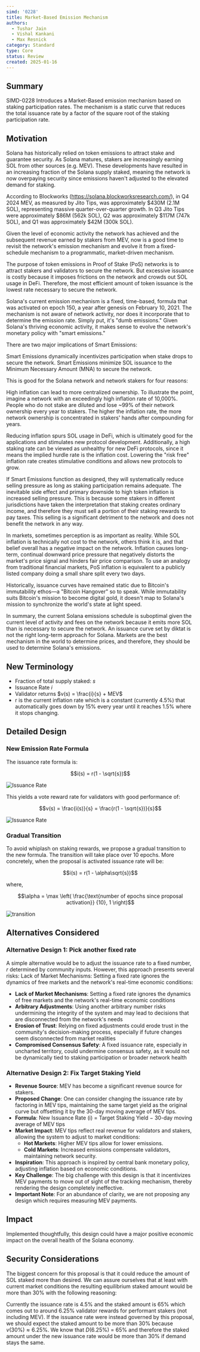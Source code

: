 ```yaml
---
simd: '0228'
title: Market-Based Emission Mechanism
authors:
  - Tushar Jain
  - Vishal Kankani
  - Max Resnick
category: Standard
type: Core
status: Review
created: 2025-01-16
---
```



## Summary

SIMD-0228 Introduces a Market-Based emission mechanism based on staking
participation rates. The mechanism is a static curve that reduces the total issuance
rate by a factor of the square root of the staking participation rate.

## Motivation

Solana has historically relied on token emissions to attract stake and guarantee
security. As Solana matures, stakers are increasingly earning SOL from other
sources (e.g. MEV). These developments have resulted in an increasing fraction
of the Solana supply staked, meaning the network is now overpaying security
since emissions haven't adjusted to the elevated demand for staking.

According to Blockworks (<https://solana.blockworksresearch.com/>), in Q4 2024
MEV, as measured by Jito Tips, was approximately \$430M (2.1M SOL), representing
massive quarter-over-quarter growth. In Q3 Jito Tips were approximately
\$86M (562k SOL), Q2 was approximately \$117M (747k SOL), and Q1 was approximately
\$42M (300k SOL).

Given the level of economic activity the network has achieved and the subsequent
revenue earned by stakers from MEV, now is a good time to revisit the network's
emission mechanism and evolve it from a fixed-schedule mechanism to a
programmatic, market-driven mechanism.

The purpose of token emissions in Proof of Stake (PoS) networks is to attract
stakers and validators to secure the network. But excessive issuance is costly
because it imposes frictions on the network and crowds out SOL usage in DeFi.
Therefore, the most efficient amount of token issuance is the lowest rate
necessary to secure the network.

Solana's current emission mechanism is a fixed, time-based, formula that was
activated on epoch 150, a year after genesis on February 10, 2021. The mechanism
is not aware of network activity, nor does it incorporate that to determine the
emission rate. Simply put, it's "dumb emissions." Given Solana's thriving
economic activity, it makes sense to evolve the network's monetary policy with
"smart emissions."

There are two major implications of Smart Emissions:

Smart Emissions dynamically incentivizes participation when stake drops to
secure the network.
Smart Emissions minimize SOL issuance to the Minimum Necessary Amount (MNA) to
secure the network.

This is good for the Solana network and network stakers for four reasons:

High inflation can lead to more centralized ownership. To illustrate the point,
imagine a network with an exceedingly high inflation rate of 10,000%. People who
do not stake are diluted and lose ~99% of their network ownership every year to
stakers. The higher the inflation rate, the more network ownership is
concentrated in stakers' hands after compounding for years.

Reducing inflation spurs SOL usage in DeFi, which is ultimately good for the
applications and stimulates new protocol development. Additionally, a high
staking rate can be viewed as unhealthy for new DeFi protocols, since it means
the implied hurdle rate is the inflation cost. Lowering the "risk free"
inflation rate creates stimulative conditions and allows new protocols to grow.

If Smart Emissions function as designed, they will systematically reduce selling
pressure as long as staking participation remains adequate. The inevitable side
effect and primary downside to high token inflation is increased selling
pressure. This is because some stakers in different jurisdictions have taken the
interpretation that staking creates ordinary income, and therefore they must
sell a portion of their staking rewards to pay taxes. This selling is a
significant detriment to the network and does not benefit the network in any
way.

In markets, sometimes perception is as important as reality. While SOL inflation
is technically not cost to the network, others think it is, and that belief
overall has a negative impact on the network. Inflation causes long-term,
continual downward price pressure that negatively distorts the market's price
signal and hinders fair price comparison. To use an analogy from traditional
financial markets, PoS inflation is equivalent to a publicly listed company
doing a small share split every two days.

Historically, issuance curves have remained static due to Bitcoin's immutability
ethos—a "Bitcoin Hangover" so to speak. While immutability suits Bitcoin's
mission to become digital gold, it doesn't map to Solana's mission to
synchronize the world's state at light speed.

In summary, the current Solana emissions schedule is suboptimal given the
current level of activity and fees on the network because it emits more SOL than
is necessary to secure the network. An issuance curve set by diktat is not the
right long-term approach for Solana. Markets are the best mechanism in the world
to determine prices, and therefore, they should be used to determine Solana's
emissions.


## New Terminology

- Fraction of total supply staked: $s$
- Issuance Rate $i$
- Validator returns $v(s) = \frac{i}{s} + MEV$
- r is the current inflation rate which is a constant (currently 4.5%) that
automatically goes down by 15% every year until it reaches 1.5% where it 
stops changing.

## Detailed Design

### New Emission Rate Formula

The issuance rate formula is:

$$i(s) = r(1 - \sqrt{s})$$

![Issuance Rate](../suporting_images/0228-market-based-emission-mechanism/issuance_rate.png)

This yields a vote reward rate for validators with good performance of:

$$v(s) = \frac{i(s)}{s} = \frac{r(1 - \sqrt{s})}{s}$$

![Issuance Rate](../suporting_images/0228-market-based-emission-mechanism/staking_returns.png)

### Gradual Transition

To avoid whiplash on staking rewards, we propose a gradual transition to the new formula.
The transition will take place over 10 epochs. More concretely, when the proposal is activated issuance rate will be:

$$i(s) = r(1 - \alpha\sqrt{s})$$

where,

$$\alpha = \max \left( 
\frac{\text{number of epochs since proposal activation}}
{10}, 1 \right)$$

![transition](../suporting_images/0228-market-based-emission-mechanism/transition.png)

## Alternatives Considered

### Alternative Design 1: Pick another fixed rate

A simple alternative would be to adjust the issuance rate to a fixed number, $r$
determined by community inputs. However, this approach presents several risks:
Lack of Market Mechanisms: Setting a fixed rate ignores the dynamics of free
markets and the network's real-time economic conditions:

- **Lack of Market Mechanisms**: Setting a fixed rate ignores the dynamics of
 free markets and the network's real-time economic conditions
- **Arbitrary Adjustments**: Using another arbitrary number risks undermining the
 integrity of the system and may lead to decisions that are disconnected from the
network's needs
- **Erosion of Trust**: Relying on fixed adjustments could erode trust in the
community's decision-making process, especially if future changes seem
disconnected from market realities
- **Compromised Consensus Safety**: A fixed issuance rate, especially in
 uncharted territory, could undermine consensus safety, as it would not be
dynamically tied to staking participation or broader network health

### Alternative Design 2: Fix Target Staking Yield

- **Revenue Source**: MEV has become a significant revenue source for stakers.
- **Proposed Change**: One can consider changing the issuance rate by factoring
in MEV tips, maintaining the same target yield as the original curve but
offsetting it by the 30-day moving average of MEV tips.
- **Formula**: New Issuance Rate (i) = Target Staking Yield − 30-day moving
 average of MEV tips
- **Market Impact**: MEV tips reflect real revenue for validators and stakers,
allowing the system to adjust to market conditions:
  - **Hot Markets**: Higher MEV tips allow for lower emissions.
  - **Cold Markets**: Increased emissions compensate validators, maintaining
 network security.
- **Inspiration**: This approach is inspired by central bank monetary policy,
adjusting inflation based on economic conditions.
- **Key Challenge**: The big challenge with this design is that it incentivizes
MEV payments to move out of sight of the tracking mechanism, thereby rendering
the design completely ineffective.
- **Important Note**: For an abundance of clarity, we are not proposing any design
which requires measuring MEV payments.

## Impact

Implemented thoughtfully, this design could have a major positive economic
impact on the overall health of the Solana economy.

## Security Considerations

The biggest concern for this proposal is that it could reduce the amount of SOL
staked more than desired. We can assure ourselves that at least with current
market conditions the resulting equilibrium staked amount would be more than 30%
with the following reasoning:

Currently the issuance rate is 4.5% and the staked amount is 65% which comes out
to around 6.25% validator rewards for performant stakers (not including MEV).
If the issuance rate were instead governed by this proposal, we should expect
the staked amount to be more than 30% because $v(30\%) \approx 6.25\%$.
We know that $D(6.25\%)$ = 65% and therefore the staked amount under the new
issuance rate would be more than 30% if demand stays the same.
